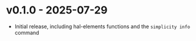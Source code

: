 # v0.1.0 - 2025-07-29

- Initial release, including hal-elements functions and the `simplicity info` command
